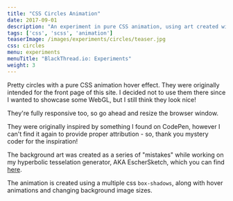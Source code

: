 ```yaml
---
title: "CSS Circles Animation"
date: 2017-09-01
description: "An experiment in pure CSS animation, using art created with the EscherSketch hyperbolic art generator."
tags: ['css', 'scss', 'animation']
teaserImage: /images/experiments/circles/teaser.jpg
css: circles
menu: experiments
menuTitle: "BlackThread.io: Experiments"
weight: 3
---
```

Pretty circles with a pure CSS animation hover effect.
They were originally intended for the front page of this site.
I decided not to use them there since I wanted to showcase some WebGL, but I still think they look nice!

They're fully responsive too, so go ahead and resize the browser window.

They were originally inspired by something I found on CodePen, however I can't find it again to provide proper attribution - so, thank you mystery coder for the inspiration!

The background art was created as a series of "mistakes" while working on my hyperbolic tesselation generator, AKA EscherSketch, which you can find [here](/experiments/eschersketch/).

The animation is created using a multiple css `box-shadows`, along with hover animations
and changing background image sizes.

<div id="circles">
  <div id="circle-1" class="circle"></div>
  <div id="circle-2" class="circle"></div>
  <div id="circle-3" class="circle"></div>
  <div id="circle-4" class="circle"></div>
</div>
